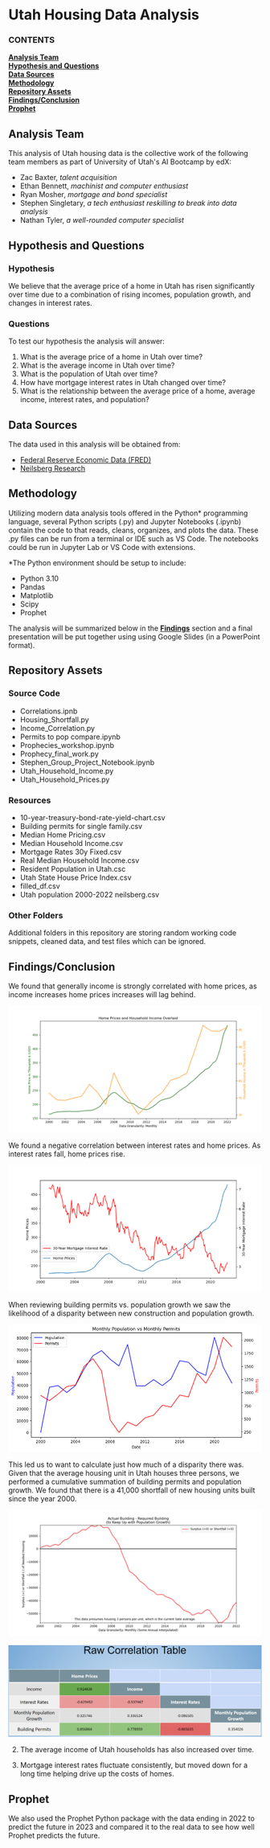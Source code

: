 # Utah Housing Data Analysis

   ### CONTENTS
**[Analysis Team](#analysis-team)**<br>
**[Hypothesis and Questions](#hypothesis-and-questions)**<br>
**[Data Sources](#data-sources)**<br>
**[Methodology](#methodology)**<br>
**[Repository Assets](#repository-assets)**<br>
**[Findings/Conclusion](#findingsconclusion)**<br>
**[Prophet](#prophet)**<br>

## Analysis Team

This analysis of Utah housing data is the collective work of the following team members as part of University of Utah's AI Bootcamp by edX:
- Zac Baxter, *talent acquisition*
- Ethan Bennett, *machinist and computer enthusiast*
- Ryan Mosher, *mortgage and bond specialist*
- Stephen Singletary, *a tech enthusiast reskilling to break into data analysis*
- Nathan Tyler, *a well-rounded computer specialist*

## Hypothesis and Questions

### Hypothesis

We believe that the average price of a home in Utah has risen significantly over time due to a combination of rising incomes, population growth, and changes in interest rates.

### Questions

To test our hypothesis the analysis will answer:
1. What is the average price of a home in Utah over time?
2. What is the average income in Utah over time?
3. What is the population of Utah over time?
4. How have mortgage interest rates in Utah changed over time?
5. What is the relationship between the average price of a home, average income, interest rates, and population?

## Data Sources

The data used in this analysis will be obtained from:
- [Federal Reserve Economic Data (FRED)](https://fred.stlouisfed.org/)
- [Neilsberg Research](https://www.neilsberg.com/)

## Methodology

Utilizing modern data analysis tools offered in the Python* programming language, several Python scripts (.py) and Jupyter Notebooks (.ipynb)  contain the code to that reads, cleans, organizes, and plots the data. These .py files can be run from a terminal or IDE such as VS Code. The notebooks could  be run in Jupyter Lab or VS Code with extensions.

*The Python environment should be setup to include:
- Python 3.10
- Pandas
- Matplotlib
- Scipy
- Prophet

The analysis will be summarized below in the **[Findings](#findings)** section and a final presentation will be put together using using Google Slides (in a PowerPoint format).

## Repository Assets

### Source Code

- Correlations.ipnb
- Housing_Shortfall.py
- Income_Correlation.py
- Permits to pop compare.ipynb
- Prophecies_workshop.ipynb
- Prophecy_final_work.py
- Stephen_Group_Project_Notebook.ipynb
- Utah_Household_Income.py
- Utah_Household_Prices.py

### Resources

- 10-year-treasury-bond-rate-yield-chart.csv
- Building permits for single family.csv
- Median Home Pricing.csv
- Median Household Income.csv
- Mortgage Rates 30y Fixed.csv
- Real Median Household Income.csv
- Resident Population in Utah.csc
- Utah State House Price Index.csv
- filled_df.csv
- Utah population 2000-2022 neilsberg.csv

### Other Folders

Additional folders in this repository are storing random working code snippets, cleaned data, and test files which can be ignored.

## Findings/Conclusion

We found that generally income is strongly correlated with home prices, as income increases home prices increases will lag behind.

![Income to Home Price Comparison/Correlation](https://github.com/ReptilianRex6/Utah_Housing_Data/blob/main/Presentation%20Slide%20References/Home_Prices_and_Household_Income_Overlaid.png)

We found a negative correlation between interest rates and home prices. As interest rates fall, home prices rise.

![Interest Rates to Home Price Comparison/Correlation](https://github.com/ReptilianRex6/Utah_Housing_Data/blob/main/Presentation%20Slide%20References/best_home_prices_vs_interest_rates_720.png)

When reviewing building permits vs. population growth we saw the likelihood of a disparity between new construction and population growth.

![Building Permits vs. Population Growth](https://github.com/ReptilianRex6/Utah_Housing_Data/blob/main/Presentation%20Slide%20References/PopulationvsPermits.png)

This led us to want to calculate just how much of a disparity there was. Given that the average housing unit in Utah houses three persons, we performed a cumulative summation of building permits and population growth. We found that there is a 41,000 shortfall of new housing units built since the year 2000.

![Housing Surplus or Shortfall](https://github.com/ReptilianRex6/Utah_Housing_Data/blob/main/Presentation%20Slide%20References/Housing_Shortfall.png)



![Correlation_Table](https://github.com/ReptilianRex6/Utah_Housing_Data/blob/main/Presentation%20Slide%20References/Correlation_Table.png)



2. The average income of Utah households has also increased over time.



4. Mortgage interest rates fluctuate consistently, but moved down for a long time helping drive up the costs of homes.



## Prophet

We also used the Prophet Python package with the data ending in 2022 to predict the future in 2023 and compared it to the real data to see how well Prophet predicts the future.